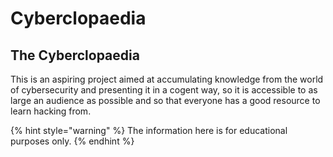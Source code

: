 # Cyberclopaedia

## The Cyberclopaedia

This is an aspiring project aimed at accumulating knowledge from the world of cybersecurity and presenting it in a cogent way, so it is accessible to as large an audience as possible and so that everyone has a good resource to learn hacking from.

{% hint style="warning" %}
The information here is for educational purposes only.
{% endhint %}
